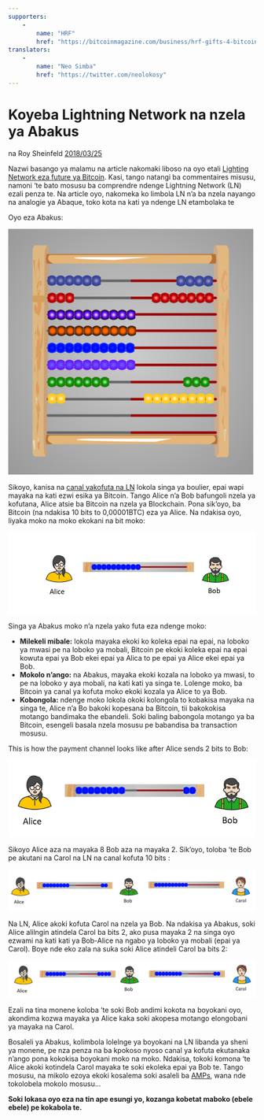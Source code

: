 ```yaml
---
supporters: 
    - 
        name: "HRF"
        href: "https://bitcoinmagazine.com/business/hrf-gifts-4-bitcoin-to-bitcoin-projects"
translators: 
    - 
        name: "Neo Simba"
        href: "https://twitter.com/neolokosy"
---
```

# Koyeba Lightning Network na nzela ya Abakus

na Roy Sheinfeld [2018/03/25](https://medium.com/breez-technology/understanding-lightning-network-using-an-abacus-daad8dc4cf4bs)

<LanguageDropdown/>

Nazwi basango ya malamu na article nakomaki liboso na oyo etali [Lighting Network eza future
ya Bitcoin](https://medium.com/@kingonly/the-future-of-bitcoin-3187aefe2746). Kasi, tango natangi ba commentaires misusu, namoni ‘te bato mosusu ba
comprendre ndenge Lightning Network (LN) ezali penza te. Na article oyo, nakomeka ko limbola
LN n’a ba nzela nayango na analogie ya Abaque, toko kota na kati ya ndenge LN etambolaka te

Oyo eza Abakus:

![](./abacus.png)

Sikoyo, kanisa na [canal yakofuta na LN](https://cointelegraph.com/explained/lightning-network-explained#block-5) lokola singa ya boulier, epai wapi mayaka na kati ezwi
esika ya Bitcoin. Tango Alice n’a Bob bafungoli nzela ya kofutana, Alice atsie ba Bitcoin na nzela
ya Blockchain. Pona sik’oyo, ba Bitcoin (na ndakisa 10 bits to 0,00001BTC) eza ya Alice. Na
ndakisa oyo, liyaka moko na moko ekokani na bit moko:

![](./alice-bob-1.png)

Singa ya Abakus moko n’a nzela yako futa eza ndenge moko:

- **Milekeli mibale:** lokola mayaka ekoki ko koleka epai na epai, na loboko ya mwasi pe na
loboko ya mobali, Bitcoin pe ekoki koleka epai na epai kowuta epai ya Bob ekei epai ya
Alica to pe epai ya Alice ekei epai ya Bob.
- **Mokolo n’ango:** na Abakus, mayaka ekoki kozala na loboko ya mwasi, to pe na loboko y
aya mobali, na kati kati ya singa te. Lolenge moko, ba Bitcoin ya canal ya kofuta moko
ekoki kozala ya Alice to ya Bob.
- **Kobongola:** ndenge moko lokola okoki kolongola to kobakisa mayaka na singa te, Alice
n’a Bo bakoki kopesana ba Bitcoin, tii bakokokisa motango bandimaka the ebandeli. Soki
baling babongola motango ya ba Bitcoin, esengeli basala nzela mosusu pe babandisa ba
transaction mosusu.

This is how the payment channel looks like after Alice sends 2 bits to Bob:

![](./alice-bob-2.png)

Sikoyo Alice aza na mayaka 8 Bob aza na mayaka 2. Sik’oyo, toloba ‘te Bob pe akutani na Carol
na LN na canal kofuta 10 bits :

![](./alice-bob-carol-1.png)

Na LN, Alice akoki kofuta Carol na nzela ya Bob. Na ndakisa ya Abakus, soki Alice alilngin
atindela Carol ba bits 2, ako pusa mayaka 2 na singa oyo ezwami na kati kati ya Bob-Alice na
ngabo ya loboko ya mobali (epai ya Carol). Boye nde eko zala na suka soki Alice atindeli Carol ba
bits 2:

![](./alice-bob-carol-2.png)

Ezali na tina monene koloba ‘te soki Bob andimi kokota na boyokani oyo, akondima kozwa
mayaka ya Alice kaka soki akopesa motango elongobani ya mayaka na Carol.

Bosaleli ya Abakus, kolimbola lolelnge ya boyokani na LN libanda ya sheni ya monene, pe nza
penza na ba kpokoso nyoso canal ya kofuta ekutanaka n’ango pona kokokisa boyokani moko na
moko. Ndakisa, tokoki komona ‘te Alice akoki kotindela Carol mayaka te soki ekoleka epai ya
Bob te. Tango mosusu, na mikolo ezoya ekoki kosalema soki asaleli ba [AMPs](https://bitcoinist.com/atomic-multi-path-help-bitcoin-become-formidable-payment-instrument/), wana nde
tokolobela mokolo mosusu...

**Soki lokasa oyo eza na tin ape esungi yo, kozanga kobetat maboko (ebele ebele) pe kokabola te.**